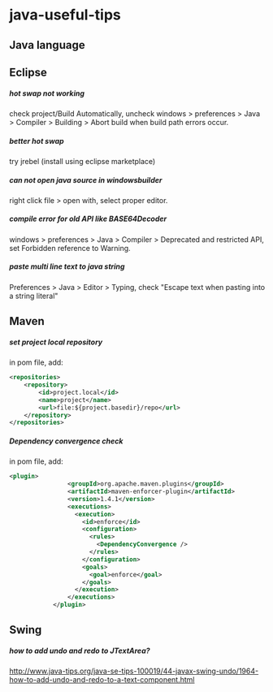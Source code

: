# java-useful-tips

## Java language

## Eclipse
##### hot swap not working
check project/Build Automatically, uncheck windows > preferences > Java > Compiler > Building > Abort build when build path errors occur.

##### better hot swap
try jrebel (install using eclipse marketplace)

##### can not open java source in windowsbuilder
right click file > open with, select proper editor.

##### compile error for old API like BASE64Decoder 
windows > preferences > Java > Compiler > Deprecated and restricted API, set Forbidden reference to  Warning.

##### paste multi line text to java string
Preferences > Java > Editor > Typing, check "Escape text when pasting into a string literal"

## Maven

##### set project local repository
in pom file, add:
```xml
<repositories>
 	<repository>
        <id>project.local</id>
        <name>project</name>
        <url>file:${project.basedir}/repo</url>
    </repository>
</repositories>
```
##### Dependency convergence check
in pom file, add: 
```xml
<plugin>
			    <groupId>org.apache.maven.plugins</groupId>
			    <artifactId>maven-enforcer-plugin</artifactId>
			    <version>1.4.1</version>
			    <executions>
			      <execution>
			        <id>enforce</id>
			        <configuration>
			          <rules>
			            <DependencyConvergence />
			          </rules>
			        </configuration>
			        <goals>
			          <goal>enforce</goal>
			        </goals>
			      </execution>
			    </executions>
			</plugin>
```

## Swing

##### how to add undo and redo to JTextArea?
http://www.java-tips.org/java-se-tips-100019/44-javax-swing-undo/1964-how-to-add-undo-and-redo-to-a-text-component.html





























